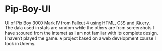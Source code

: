 # Pip-Boy-UI
UI of Pip Boy 3000 Mark IV from Fallout 4 using HTML, CSS and jQuery.
The data used in stats are random while the others are from screenshots I have scoured from the internet as I am not familiar with its complete design.
I haven't played the game.
A project based on a web development course I took in Udemy.
